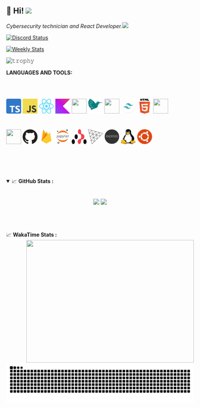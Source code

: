 <h2>👋 Hi! <img src="https://media.giphy.com/media/12oufCB0MyZ1Go/giphy.gif" width="50"></h2>

<p><em>Cybersecurity technician and React Developer.</a><img src="https://media.giphy.com/media/WUlplcMpOCEmTGBtBW/giphy.gif" width="30"> 
</em></p>

[![Discord Status](https://lanyard.cnrad.dev/api/190755326637768704?bg=1f1f1f&borderRadius=5px)](https://discord.com/users/190755326637768704)

[![Weekly Stats](https://github-readme-stats.vercel.app/api/wakatime?username=ewolfie&border_radius=5px&theme=dark&bg_color=1f1f1f&border_color=1f1f1f&icon_color=58a6ff&show_icons=true&disable_animations=true&custom_title=Last%20activity)](https://wakatime.com/@ewolfie)

![𝚝𝚛𝚘𝚙𝚑𝚢](https://github-profile-trophy.vercel.app/?username=szymonwilczek&column=10&margin-w=15&margin-h=15&no-bg=true&no-frame=true&theme=juicyfresh)

**LANGUAGES AND TOOLS:**

<br/>
<br/>

<code><img height="40" width="40" src="./assets/typescript.png"/></code>
<code><img height="40" width="40" src="https://raw.githubusercontent.com/github/explore/80688e429a7d4ef2fca1e82350fe8e3517d3494d/topics/javascript/javascript.png"/></code>
<code><img height="40" width="40" src="./assets/react.png"/></code>
<code><img height="40" width="40" src="https://raw.githubusercontent.com/github/explore/80688e429a7d4ef2fca1e82350fe8e3517d3494d/topics/kotlin/kotlin.png"/></code>
<code><img height="40" width="40" src="https://images.vexels.com/media/users/3/166401/isolated/preview/b82aa7ac3f736dd78570dd3fa3fa9e24-java-programming-language-icon-by-vexels.png"/></code>
<code><img height="40" width="40" src="./assets/latex.svg"/></code>
<code><img height="40" width="40" src="https://www.naveedashfaq.me/img/c++.png"/></code>
<code><img height="40" width="40" src="./assets/tailwind.png"/></code>
<code><img height="40" width="40" src="https://raw.githubusercontent.com/github/explore/80688e429a7d4ef2fca1e82350fe8e3517d3494d/topics/html/html.png"/></code>
<code><img height="40" width="40" src="https://cdn.iconscout.com/icon/free/png-256/css-131-722685.png"/></code>

#

<code><img height="40" width="40" src="https://upload.wikimedia.org/wikipedia/commons/thumb/3/3f/Git_icon.svg/1024px-Git_icon.svg.png"/></code>
<code><img height="40" width="40" src="https://raw.githubusercontent.com/github/explore/80688e429a7d4ef2fca1e82350fe8e3517d3494d/topics/github-api/github-api.png"/></code>
<code><img height="40" width="40" src="https://raw.githubusercontent.com/github/explore/80688e429a7d4ef2fca1e82350fe8e3517d3494d/topics/firebase/firebase.png"/></code>
<code><img height="40" width="40" src="https://raw.githubusercontent.com/github/explore/80688e429a7d4ef2fca1e82350fe8e3517d3494d/topics/jupyter-notebook/jupyter-notebook.png"/></code>
<code><img height="40" width="40" src="./assets/react-router.png"/></code>
<code><img height="40" width="40" src="./assets/threejs.png"/></code>
<code><img height="40" width="40" src="./assets/express.png"/></code>
<code><img height="40" width="40" src="./assets/linux.png"/></code>
<code><img height="40" width="40" src="https://raw.githubusercontent.com/github/explore/80688e429a7d4ef2fca1e82350fe8e3517d3494d/topics/ubuntu/ubuntu.png"/></code>

<br/>
<br clear="both">

#

<details open="">
<summary>
  <g-emoji class="g-emoji" alias="chart_with_upwards_trend" fallback-src="https://github.githubassets.com/images/icons/emoji/unicode/1f4c8.png">📈</g-emoji>
  <strong>GitHub Stats : </strong>
</summary>
<br/>

<p align="center">
    <img align="center" src="https://github-readme-activity-graph.vercel.app/graph?username=szymonwilczek&theme=react-dark&hide_border=true&area=true"/>
    <img align="center" height="195px" src="https://github-readme-stats.vercel.app/api/top-langs/?username=szymonwilczek&text_color=FFFFFF&bg_color=000000&title_color=94b4a4&langs_count=15&layout=compact&hide_border=true" />
</p>
</details>
<br/>

#

<summary>
  <g-emoji class="g-emoji" alias="chart_with_upwards_trend" fallback-src="https://github.githubassets.com/images/icons/emoji/unicode/1f4c8.png">📈</g-emoji>
  <strong>WakaTime Stats : </strong>
</summary>

<img align="right" height="330px" width="450px" src="https://wakatime.com/share/@ewolfie/9d3a25f3-130e-4302-ad48-5827ff8c1cec.svg" />

<br>
<br>

<!--START_SECTION:waka-->

<!--END_SECTION:waka-->

<img src="https://raw.githubusercontent.com/szymonwilczek/szymonwilczek/output/snake.svg" alt="Snake animation" />
